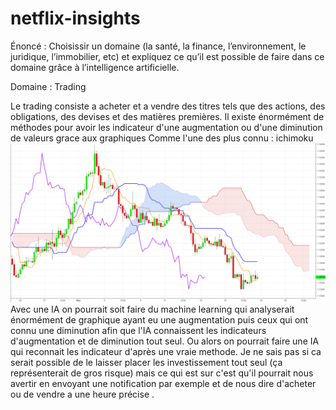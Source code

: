 # netflix-insights
Énoncé : Choisissir un domaine (la santé, la finance, l’environnement, le juridique,
l’immobilier, etc) et expliquez ce qu’il est possible de faire dans ce domaine
grâce à l’intelligence artificielle.

Domaine : Trading 

Le trading consiste a acheter et a vendre des titres tels que des actions, des obligations, des devises et des matières premières. Il existe énormément de méthodes pour avoir les indicateur d'une augmentation ou d'une diminution de valeurs grace aux graphiques 
Comme l'une des plus connu : ichimoku 
![alt text](image.png)
Avec une IA on pourrait soit faire du machine learning qui analyserait énormément de graphique ayant eu une augmentation puis ceux qui ont connu une diminution afin que l'IA connaissent les indicateurs d'augmentation et de diminution tout seul. Ou alors on pourrait faire une IA qui reconnait les indicateur d'après une vraie methode. Je ne sais pas si ca serait possible de le laisser placer les investissement tout seul (ça représenterait de gros risque) mais ce qui est sur c'est qu'il pourrait nous avertir en envoyant une notification par exemple et de nous dire d'acheter ou de vendre a une heure précise .